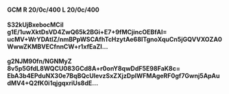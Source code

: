 #### GCM R 20/0c/400 L 20/0c/400
**S32kUjBxebocMCil**<br/>**g1E/1uwXktDsVD4ZwQ65k2BGi+E7+9fMCjincOEBfAI=**<br/>**ucMV+WrYDAtIZ/nmBPpWSCAfhTcHzytAe68ITgnoXquCn5jGQVVXOZA0WwwZKMBVECfnnCW+r1xfEaZI...**<br/><br/>
**g2NJM90fn/NGNMyZ**<br/>**8v5p5GfdL8WQCU083GCd8A+r0onY8qwDdF5E98FaK8c=**<br/>**EbA3b4EPduNX30e7BqBQcUlevzSxZXjzDplWFMAgeRF0gf7Gwnj5ApAudMV4+Q2fK0i1qjgqxriUs8dE...**